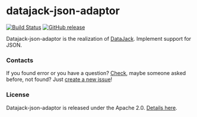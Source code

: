 # datajack-json-adaptor
[![Build Status](https://travis-ci.org/sbtqa/datajack-json-adaptor.svg?branch=master)](https://travis-ci.org/sbtqa/datajack-json-adaptor) [![GitHub release](https://img.shields.io/github/release/sbtqa/datajack-json-adaptor.svg?style=flat-square)](https://github.com/sbtqa/datajack-json-adaptor/releases)  

Datajack-json-adaptor is the realization of [DataJack](https://github.com/sbtqa/datajack). Implement support for JSON.

### Contacts
If you found error or you have a question? [Check](https://github.com/sbtqa/datajack-json-adaptor/issues), maybe someone asked before, not found? Just [create a new issue](https://github.com/sbtqa/datajack-json-adaptor/issues/new)!

### License 
Datajack-json-adaptor is released under the Apache 2.0. [Details here](https://github.com/sbtqa/datajack-json-adaptor/blob/master/LICENSE).
